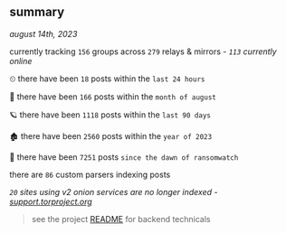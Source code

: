 
## summary
_august 14th, 2023_

currently tracking `156` groups across `279` relays & mirrors - _`113` currently online_

⏲ there have been `18` posts within the `last 24 hours`

🦈 there have been `166` posts within the `month of august`

🪐 there have been `1118` posts within the `last 90 days`

🏚 there have been `2560` posts within the `year of 2023`

🦕 there have been `7251` posts `since the dawn of ransomwatch`

there are `86` custom parsers indexing posts

_`20` sites using v2 onion services are no longer indexed - [support.torproject.org](https://support.torproject.org/onionservices/v2-deprecation/)_

> see the project [README](https://github.com/joshhighet/ransomwatch#ransomwatch--) for backend technicals
